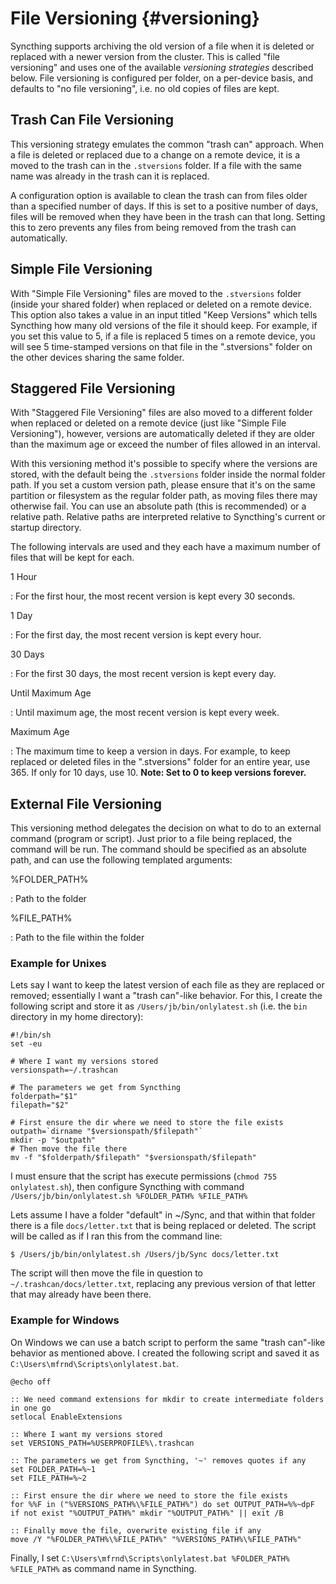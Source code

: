 File Versioning {#versioning}
===============

Syncthing supports archiving the old version of a file when it is
deleted or replaced with a newer version from the cluster. This is
called \"file versioning\" and uses one of the available *versioning
strategies* described below. File versioning is configured per folder,
on a per-device basis, and defaults to \"no file versioning\", i.e. no
old copies of files are kept.

Trash Can File Versioning
-------------------------

This versioning strategy emulates the common \"trash can\" approach.
When a file is deleted or replaced due to a change on a remote device,
it is a moved to the trash can in the `.stversions` folder. If a file
with the same name was already in the trash can it is replaced.

A configuration option is available to clean the trash can from files
older than a specified number of days. If this is set to a positive
number of days, files will be removed when they have been in the trash
can that long. Setting this to zero prevents any files from being
removed from the trash can automatically.

Simple File Versioning
----------------------

With \"Simple File Versioning\" files are moved to the `.stversions`
folder (inside your shared folder) when replaced or deleted on a remote
device. This option also takes a value in an input titled \"Keep
Versions\" which tells Syncthing how many old versions of the file it
should keep. For example, if you set this value to 5, if a file is
replaced 5 times on a remote device, you will see 5 time-stamped
versions on that file in the \".stversions\" folder on the other devices
sharing the same folder.

Staggered File Versioning
-------------------------

With \"Staggered File Versioning\" files are also moved to a different
folder when replaced or deleted on a remote device (just like \"Simple
File Versioning\"), however, versions are automatically deleted if they
are older than the maximum age or exceed the number of files allowed in
an interval.

With this versioning method it\'s possible to specify where the versions
are stored, with the default being the `.stversions` folder inside the
normal folder path. If you set a custom version path, please ensure that
it\'s on the same partition or filesystem as the regular folder path, as
moving files there may otherwise fail. You can use an absolute path
(this is recommended) or a relative path. Relative paths are interpreted
relative to Syncthing\'s current or startup directory.

The following intervals are used and they each have a maximum number of
files that will be kept for each.

1 Hour

:   For the first hour, the most recent version is kept every 30
    seconds.

1 Day

:   For the first day, the most recent version is kept every hour.

30 Days

:   For the first 30 days, the most recent version is kept every day.

Until Maximum Age

:   Until maximum age, the most recent version is kept every week.

Maximum Age

:   The maximum time to keep a version in days. For example, to keep
    replaced or deleted files in the \".stversions\" folder for an
    entire year, use 365. If only for 10 days, use 10. **Note: Set to 0
    to keep versions forever.**

External File Versioning
------------------------

This versioning method delegates the decision on what to do to an
external command (program or script). Just prior to a file being
replaced, the command will be run. The command should be specified as an
absolute path, and can use the following templated arguments:

%FOLDER\_PATH%

:   Path to the folder

%FILE\_PATH%

:   Path to the file within the folder

### Example for Unixes

Lets say I want to keep the latest version of each file as they are
replaced or removed; essentially I want a \"trash can\"-like behavior.
For this, I create the following script and store it as
`/Users/jb/bin/onlylatest.sh` (i.e. the `bin` directory in my home
directory):

``` {.sourceCode .bash}
#!/bin/sh
set -eu

# Where I want my versions stored
versionspath=~/.trashcan

# The parameters we get from Syncthing
folderpath="$1"
filepath="$2"

# First ensure the dir where we need to store the file exists
outpath=`dirname "$versionspath/$filepath"`
mkdir -p "$outpath"
# Then move the file there
mv -f "$folderpath/$filepath" "$versionspath/$filepath"
```

I must ensure that the script has execute permissions
(`chmod 755 onlylatest.sh`), then configure Syncthing with command
`/Users/jb/bin/onlylatest.sh %FOLDER_PATH% %FILE_PATH%`

Lets assume I have a folder \"default\" in \~/Sync, and that within that
folder there is a file `docs/letter.txt` that is being replaced or
deleted. The script will be called as if I ran this from the command
line:

    $ /Users/jb/bin/onlylatest.sh /Users/jb/Sync docs/letter.txt

The script will then move the file in question to
`~/.trashcan/docs/letter.txt`, replacing any previous version of that
letter that may already have been there.

### Example for Windows

On Windows we can use a batch script to perform the same \"trash
can\"-like behavior as mentioned above. I created the following script
and saved it as `C:\Users\mfrnd\Scripts\onlylatest.bat`.

``` {.sourceCode .batch}
@echo off

:: We need command extensions for mkdir to create intermediate folders in one go
setlocal EnableExtensions

:: Where I want my versions stored
set VERSIONS_PATH=%USERPROFILE%\.trashcan

:: The parameters we get from Syncthing, '~' removes quotes if any
set FOLDER_PATH=%~1
set FILE_PATH=%~2

:: First ensure the dir where we need to store the file exists
for %%F in ("%VERSIONS_PATH%\%FILE_PATH%") do set OUTPUT_PATH=%%~dpF
if not exist "%OUTPUT_PATH%" mkdir "%OUTPUT_PATH%" || exit /B

:: Finally move the file, overwrite existing file if any
move /Y "%FOLDER_PATH%\%FILE_PATH%" "%VERSIONS_PATH%\%FILE_PATH%"
```

Finally, I set
`C:\Users\mfrnd\Scripts\onlylatest.bat %FOLDER_PATH% %FILE_PATH%` as
command name in Syncthing.
